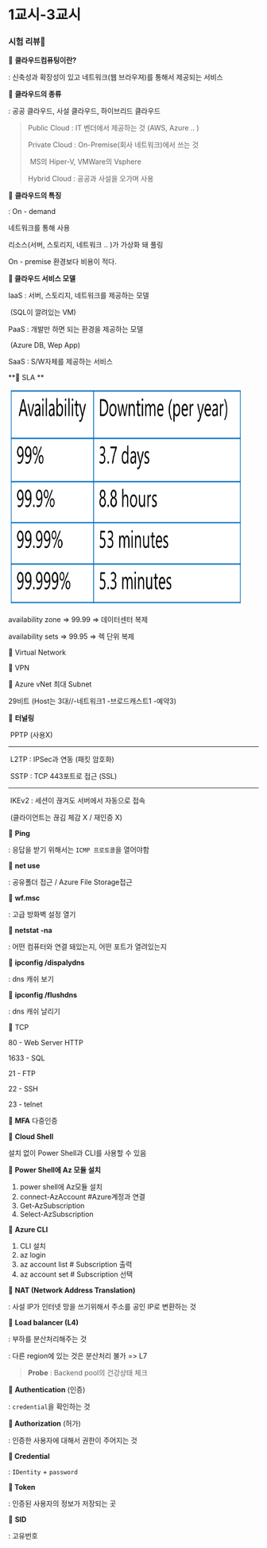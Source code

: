 # 1교시-3교시

### 시험 리뷰:hibiscus: 

:hibiscus: **클라우드컴퓨팅이란?**

: 신축성과 확장성이 있고 네트워크(웹 브라우져)를 통해서 제공되는 서비스  



:hibiscus: **클라우드의 종류**

: 공공 클라우드, 사설 클라우드, 하이브리드 클라우드

> Public Cloud : IT 벤더에서 제공하는 것 (AWS, Azure .. )
>
> Private Cloud : On-Premise(회사 네트워크)에서 쓰는 것
>
> ​		MS의 Hiper-V, VMWare의 Vsphere
>
> Hybrid Cloud : 공공과 사설을 오가며 사용



:hibiscus: **클라우드의 특징**

: On - demand 

네트워크를 통해 사용

리소스(서버, 스토리지, 네트워크 .. )가 가상화 돼 풀링

On - premise 환경보다 비용이 적다. 



**:hibiscus: 클라우드 서비스 모델**

IaaS : 서버, 스토리지, 네트워크를 제공하는 모델

​		(SQL이 깔려있는 VM)

PaaS : 개발만 하면 되는 환경을 제공하는 모델

​		(Azure DB, Wep App)

SaaS : S/W자체를 제공하는 서비스



**:hibiscus: SLA **

![image-20191213095753046](images/image-20191213095753046.png)

availability zone => 99.99  => 데이터센터 복제

availability sets   => 99.95  => 렉 단위 복제



:hibiscus: Virtual Network

:hibiscus: VPN 

:hibiscus: Azure vNet 최대 Subnet

29비트 (Host는 3대//-네트워크1 -브로드캐스트1 -예약3) 



:hibiscus: **터널링**

​	PPTP (사용X)

---

​	L2TP : IPSec과 연동 (패킷 암호화)

​	SSTP : TCP 443포트로 접근 (SSL)

---

​	IKEv2 : 세션이 끊겨도 서버에서 자동으로 접속

​				(클라이언트는 끊김 체감 X / 재인증 X)



:hibiscus: **Ping**

 : 응답을 받기 위해서는 `ICMP 프로토콜`을 열어야함

:hibiscus: **net use**

: 공유폴더 접근 / Azure File Storage접근

:hibiscus: **wf.msc​**  

: 고급 방화벽 설정 열기

:hibiscus: **netstat -na**

:  어떤 컴퓨터와 연결 돼있는지, 어떤 포트가 열려있는지

:hibiscus: **ipconfig /dispalydns**

: dns 캐쉬 보기

:hibiscus: **ipconfig /flushdns**

: dns 캐쉬 날리기



:hibiscus:  TCP 

 80 - Web Server HTTP

1633 - SQL

21 - FTP

22 - SSH

23 - telnet



:hibiscus: **MFA** 다중인증



:hibiscus: **Cloud Shell**

설치 없이 Power Shell과 CLI를 사용할 수 있음



:hibiscus: **Power Shell에 Az 모듈 설치**

1. power shell에 Az모듈 설치
2. connect-AzAccount	#Azure계정과 연결
3. Get-AzSubscription
4. Select-AzSubscription



:hibiscus: **Azure CLI**

1. CLI 설치
2. az login
3. az account list	# Subscription 출력
4. az account set	# Subscription 선택



:hibiscus: **NAT (Network Address Translation)**

: 사설 IP가 인터넷 망을 쓰기위해서 주소를 공인 IP로 변환하는 것



:hibiscus: **Load balancer (L4)**

: 부하를 분산처리해주는 것

: 다른 region에 있는 것은 분산처리 불가 => L7

> **Probe** : Backend pool의 건강상태 체크



:hibiscus: **Authentication** (인증)

: `credential`을 확인하는 것

**:hibiscus: Authorization** (허가)

: 인증한 사용자에 대해서 권한이 주어지는 것

**:hibiscus: Credential** 

: `IDentity` + `password`

**:hibiscus: Token**  

: 인증된 사용자의 정보가 저장되는 곳

:hibiscus: **SID**

: 고유번호